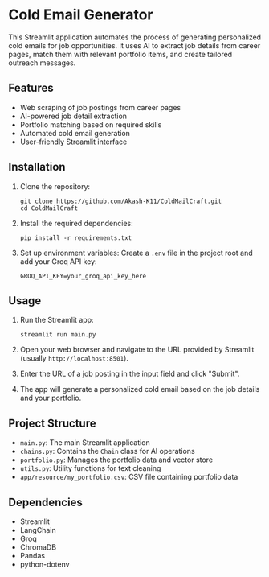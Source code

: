 # Cold Email Generator

This Streamlit application automates the process of generating personalized cold emails for job opportunities. It uses AI to extract job details from career pages, match them with relevant portfolio items, and create tailored outreach messages.

## Features

- Web scraping of job postings from career pages
- AI-powered job detail extraction
- Portfolio matching based on required skills
- Automated cold email generation
- User-friendly Streamlit interface

## Installation

1. Clone the repository:
   ```
   git clone https://github.com/Akash-K11/ColdMailCraft.git
   cd ColdMailCraft
   ```

2. Install the required dependencies:
   ```
   pip install -r requirements.txt
   ```

3. Set up environment variables:
   Create a `.env` file in the project root and add your Groq API key:
   ```
   GROQ_API_KEY=your_groq_api_key_here
   ```

## Usage

1. Run the Streamlit app:
   ```
   streamlit run main.py
   ```

2. Open your web browser and navigate to the URL provided by Streamlit (usually `http://localhost:8501`).

3. Enter the URL of a job posting in the input field and click "Submit".

4. The app will generate a personalized cold email based on the job details and your portfolio.

## Project Structure

- `main.py`: The main Streamlit application
- `chains.py`: Contains the `Chain` class for AI operations
- `portfolio.py`: Manages the portfolio data and vector store
- `utils.py`: Utility functions for text cleaning
- `app/resource/my_portfolio.csv`: CSV file containing portfolio data

## Dependencies

- Streamlit
- LangChain
- Groq
- ChromaDB
- Pandas
- python-dotenv